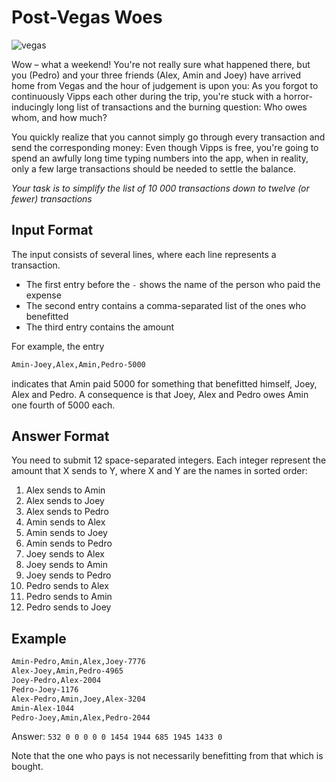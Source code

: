 # Post-Vegas Woes

![vegas](https://upload.wikimedia.org/wikipedia/commons/thumb/5/5e/Welcome_to_Fabulous_Las_Vegas.jpg/2560px-Welcome_to_Fabulous_Las_Vegas.jpg)

Wow – what a weekend! You're not really sure what happened there, but
you (Pedro) and your three friends (Alex, Amin and Joey) have arrived
home from Vegas and the hour of judgement is upon you: As you forgot
to continuously Vipps each other during the trip, you're stuck with a
horror-inducingly long list of transactions and the burning question:
Who owes whom, and how much?

You quickly realize that you cannot simply go through every transaction
and send the corresponding money: Even though Vipps is free, you're
going to spend an awfully long time typing numbers into the app, when in
reality, only a few large transactions should be needed to settle
the balance.

*Your task is to simplify the list of 10 000 transactions down to twelve
(or fewer) transactions*

## Input Format

The input consists of several lines, where each line represents a transaction.

* The first entry before the `-` shows the name of the person who paid the expense
* The second entry contains a comma-separated list of the ones who benefitted
* The third entry contains the amount

For example, the entry

```txt
Amin-Joey,Alex,Amin,Pedro-5000
```

indicates that Amin paid 5000 for something that benefitted himself,
Joey, Alex and Pedro. A consequence is that Joey, Alex and Pedro owes Amin
one fourth of 5000 each.

## Answer Format

You need to submit 12 space-separated integers. Each integer represent
the amount that X sends to Y, where X and Y are the names in sorted
order:

1. Alex sends to Amin
2. Alex sends to Joey
3. Alex sends to Pedro
4. Amin sends to Alex
5. Amin sends to Joey
6. Amin sends to Pedro
7. Joey sends to Alex
8. Joey sends to Amin
9. Joey sends to Pedro
10. Pedro sends to Alex
11. Pedro sends to Amin
12. Pedro sends to Joey

## Example

```txt
Amin-Pedro,Amin,Alex,Joey-7776
Alex-Joey,Amin,Pedro-4965
Joey-Pedro,Alex-2004
Pedro-Joey-1176
Alex-Pedro,Amin,Joey,Alex-3204
Amin-Alex-1044
Pedro-Joey,Amin,Alex,Pedro-2044
```

Answer: `532 0 0 0 0 0 1454 1944 685 1945 1433 0`

Note that the one who pays is not necessarily benefitting from that which is bought.